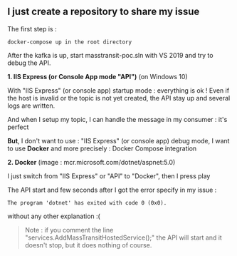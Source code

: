 

## I just create a repository to share my issue

The first step is : 

    docker-compose up in the root directory


After the kafka is up, start masstransit-poc.sln with VS 2019 and try to debug the API.

**1. IIS Express (or Console App mode "API")** (on Windows 10)

With "IIS Express" (or console app) startup mode : everything is ok !
Even if the host is invalid or the topic is not yet created, the API stay up and several logs are written.

And when I setup my topic, I can handle the message in my consumer : it's perfect

**But**, I don't want to use : "IIS Express" (or console app) debug mode, I want to use **Docker** and more precisely : Docker Compose integration

**2. Docker** (image : mcr.microsoft.com/dotnet/aspnet:5.0)

I just switch from "IIS Express" or "API" to "Docker", then I press play

The API start and few seconds after I got the error specify in my issue : 

    The program 'dotnet' has exited with code 0 (0x0).

without any other explanation :(

> Note :  if you comment the line
> "services.AddMassTransitHostedService();" the API will start and it
> doesn't stop, but it does nothing of course.

